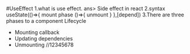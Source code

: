 #UseEffect
1.what is use effect.
ans> Side effect in react
2.syntax
useState(()=>{
mount phase
()=>{
    unmount
}
},[depend])
3.There are three phases to a component Lifecycle
* Mounting callback
* Updating dependencies
* Unmounting 
//12345678